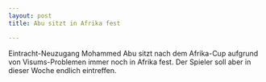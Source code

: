 ```yaml
---
layout: post
title: Abu sitzt in Afrika fest

---
```


Eintracht-Neuzugang Mohammed Abu sitzt nach dem Afrika-Cup aufgrund von Visums-Problemen immer noch in Afrika fest. Der Spieler soll aber in dieser Woche endlich eintreffen.


